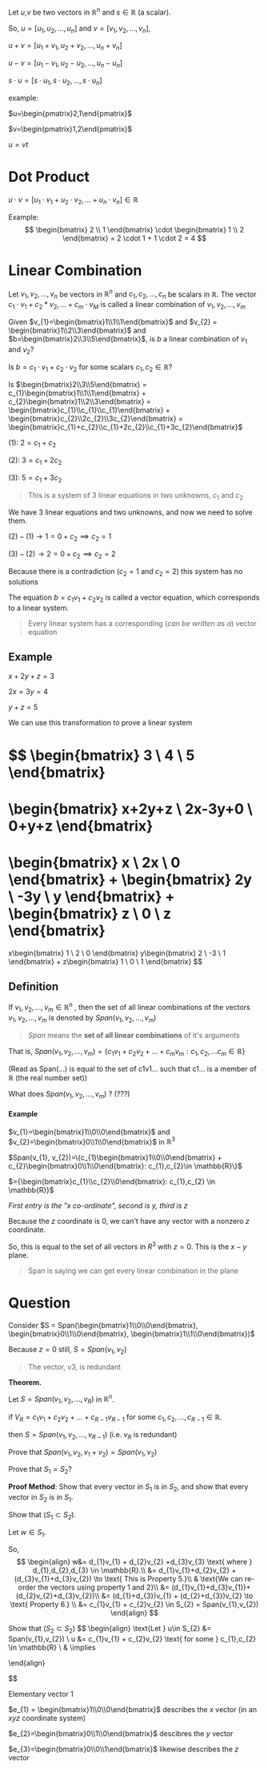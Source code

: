 Let $u$,$v$ be two vectors in $\mathbb{R}^{n}$ and $s\in \mathbb{R}$ (a scalar).

So, $u = [u_{1}, u_{2}, ..., u_{n}]$ and $v=[v_{1}, v_{2}, ..., v_{n}]$,

 $u+v = [u_{1}+v_{1}, u_{2}+v_{2}, ..., u_{n} + v_{n}]$ 

 $u-v = [u_{1} - v_{1}, u_{2} - u_{2}, ..., u_{n} - u_{n}]$

 $s\cdot u = [s\cdot u_{1}, s \cdot u_{2}, ..., s \cdot u_{n}]$
 
example:

$u=\begin{pmatrix}2,1\end{pmatrix}$

$v=\begin{pmatrix}1,2\end{pmatrix}$

$u=vt$

# Dot Product
$u \cdot v = [u_{1}\cdot v_{1} + u_{2} \cdot v_{2}, \dots + u_{n} \cdot v_{n}] \in \mathbb{R}$

Example:
$$
\begin{bmatrix}
2 \\
1
\end{bmatrix}
\cdot
\begin{bmatrix}
1 \\
2
\end{bmatrix}
= 2 \cdot 1 + 1 \cdot 2 = 4
$$
# Linear Combination
Let $v_{1}, v_{2}, ..., v_{n}$ be vectors in $\mathbb{R}^{n}$ and $c_{1},c_{2},\dots,c_{n}$ be scalars in $\mathbb{R}$. The vector $c_{1}\cdot v_{1}+c_{2}*v_{2},\dots +c_{m}\cdot v_{M}$ is called a linear combination of $v_{1},v_{2},\dots,v_{m}$

Given $v_{1}=\begin{bmatrix}1\\1\\1\end{bmatrix}$ and $v_{2} = \begin{bmatrix}1\\2\\3\end{bmatrix}$ and $b=\begin{bmatrix}2\\3\\5\end{bmatrix}$, is $b$ a linear combination of $v_{1}$ and $v_{2}$?

Is $b=c_{1}\cdot v_{1} + c_{2} \cdot v_{2}$ for some scalars $c_{1}, c_{2} \in \mathbb{R}$?

Is $\begin{bmatrix}2\\3\\5\end{bmatrix} = c_{1}\begin{bmatrix}1\\1\\1\end{bmatrix} + c_{2}\begin{bmatrix}1\\2\\3\end{bmatrix} = \begin{bmatrix}c_{1}\\c_{1}\\c_{1}\end{bmatrix} + \begin{bmatrix}c_{2}\\2c_{2}\\3c_{2}\end{bmatrix} = \begin{bmatrix}c_{1}+c_{2}\\c_{1}+2c_{2}\\c_{1}+3c_{2}\end{bmatrix}$

(1): $2=c_{1}+c_{2}$

(2): $3=c_{1}+2c_{2}$

(3): $5=c_{1}+3c_{2}$

> This is a system of 3 linear equations in two unknowns, $c_{1}$ and $c_{2}$

We have 3 linear equations and two unknowns, and now we need to solve them.

$(2)-(1) \to 1 = 0 + c_{2} \implies c_{2}=1$

$(3)-(2) \to 2 = 0 +c_{2} \implies c_{2}=2$

Because there is a contradiction ($c_{2} = 1 \text{ and } c_{2}=2$) this system has no solutions

The equation $b=c_{1}v_{1}+c_{2}v_{2}$ is called a vector equation, which corresponds to a linear system.

> Every linear system has a corresponding (*can be written as a*) vector equation 

## Example
$x+2y+z =3$

$2x=3y = 4$

$y+z = 5$

We can use this transformation to prove a linear system

$$
\begin{bmatrix}
3 \\
4 \\
5
\end{bmatrix}
=
\begin{bmatrix}
x+2y+z \\
2x-3y+0 \\
0+y+z
\end{bmatrix}
=
\begin{bmatrix}
x \\
2x \\
0
\end{bmatrix}
+
\begin{bmatrix}
2y \\
-3y \\
y
\end{bmatrix}
+
\begin{bmatrix}
z \\
0 \\
z
\end{bmatrix}
=
x\begin{bmatrix}
1 \\
2 \\
0
\end{bmatrix}
y\begin{bmatrix}
2 \\
-3 \\
1
\end{bmatrix}
+
z\begin{bmatrix}
1 \\
0 \\
1
\end{bmatrix}
$$
## Definition
If $v_{1},v_{2},\dots,v_{m} \in \mathbb{R}^{n}$ , then the set of all linear combinations of the vectors $v_{1},v_{2},\dots,v_{m}$ is denoted by $Span(v_{1},v_{2},\dots,v_{m})$

> $Span$ means the **set of all linear combinations** of it's arguments

That is, $Span(v_{1},v_{2},\dots,v_{m}) = \{c_{1}v_{1} + c_{2}v_{2} + \dots + c_{m}v_{m} : c_{1},c_{2},\dots c_{m} \in \mathbb{R}\}$ 

(Read as Span(...) is equal to the set of c1v1... such that c1... is a member of $\mathbb{R}$ (the real number set))

What does $Span(v_{1},v_{2},\dots,v_{m})$ ? (???)

#### Example

$v_{1}=\begin{bmatrix}1\\0\\0\end{bmatrix}$ and $v_{2}=\begin{bmatrix}0\\1\\0\end{bmatrix}$ in $\mathbb{R}^3$

$Span(v_{1}, v_{2})=\{c_{1}\begin{bmatrix}1\\0\\0\end{bmatrix} + c_{2}\begin{bmatrix}0\\1\\0\end{bmatrix}: c_{1},c_{2}\in \mathbb{R}\}$

$={\begin{bmatrix}c_{1}\\c_{2}\\0\end{bmatrix}: c_{1},c_{2} \in \mathbb{R}}$

*First entry is the "$x$ co-ordinate", second is $y$, third is $z$*

Because the $z$ coordinate is 0, we can't have any vector with a nonzero $z$ coordinate. 

So, this is equal to the set of all vectors in $R^3$ with $z=0$. This is the $x-y$ plane.

> Span is saying we can get every linear combination in the plane

# Question
Consider $S = Span(\begin{bmatrix}1\\0\\0\end{bmatrix}, \begin{bmatrix}0\\1\\0\end{bmatrix}, \begin{bmatrix}1\\1\\0\end{bmatrix})$

Because $z=0$ still, $S=Span(v_{1},v_{2})$

> The vector, v3, is redundant

**Theorem.** 

Let $S=Span(v_{1},v_{2},\dots,v_{R})$ in $\mathbb{R}^{n}$.

if $V_{R} = c_{1}v_{1}+c_{2}v_{2}+\dots+c_{R-1}v_{R-1}$ for some $c_{1},c_{2},\dots,c_{R-1} \in \mathbb{R}$.

then $S=Span(v_{1},v_{2},\dots,v_{R-1})$ (i.e. $v_{R}$ is redundant)

Prove that $Span(v_{1},v_{2},v_{1}+v_{2}) = Span(v_{1},v_{2})$

Prove that $S_{1} = S_{2}$?

**Proof Method**: Show that every vector in $S_{1}$ is in $S_{2}$, and show that every vector in $S_{2}$ is in $S_{1}$. 

Show that $(S_{1} \subset S_{2} )$.

Let $w \in S_{1}$.

So,
$$
\begin{align}
w&= d_{1}v_{1} + d_{2}v_{2} +d_{3}v_{3} \text{ where } d_{1},d_{2},d_{3} \in \mathbb{R}.\\
&= d_{1}v_{1}+d_{2}v_{2} + (d_{3}v_{1}+d_{3}v_{2}) \to \text{ This is Property 5.}\\
& \text{We can re-order the vectors using property 1 and 2}\\
&= (d_{1}v_{1}+d_{3}v_{1})+(d_{2}v_{2}+d_{3}v_{2})\\
&= (d_{1}+d_{3})v_{1} + (d_{2}+d_{3})v_{2} \to \text{ Property 6.} \\
&= c_{1}v_{1} + c_{2}v_{2} \in S_{2} = Span(v_{1},v_{2})
\end{align}
$$

Show that ($S_{2}\subset S_{2}$)
$$
\begin{align}
\text{Let } u\in S_{2} &= Span(v_{1},v_{2}) \\
u &= c_{1}v_{1} + c_{2}v_{2} \text{ for some } c_{1},c_{2} \in \mathbb{R} \\
& \implies

\end{align}

$$

Elementary vector 1

$e_{1} = \begin{bmatrix}1\\0\\0\end{bmatrix}$ describes the $x$ vector (in an $xyz$ coordinate system)

$e_{2}=\begin{bmatrix}0\\1\\0\end{bmatrix}$ descibres the $y$ vector

$e_{3}=\begin{bmatrix}0\\0\\1\end{bmatrix}$ likewise describes the $z$ vector
